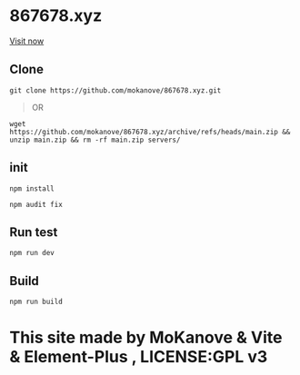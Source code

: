 # 867678.xyz
[Visit now](https://867678.xyz)
## Clone
```
git clone https://github.com/mokanove/867678.xyz.git
```
> OR
```
wget https://github.com/mokanove/867678.xyz/archive/refs/heads/main.zip && unzip main.zip && rm -rf main.zip servers/
```
## init
```
npm install
```
```
npm audit fix
```
## Run test
```
npm run dev
```

## Build
```
npm run build
```

# This site made by MoKanove & Vite & Element-Plus , LICENSE:GPL v3
